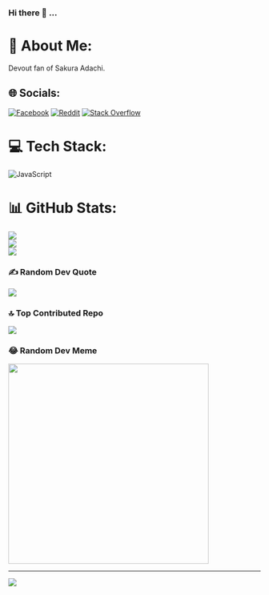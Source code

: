 ### Hi there 👋 ...

<!--
**0xAdachi/0xAdachi** is a ✨ _special_ ✨ repository because its `README.md` (this file) appears on your GitHub profile.

Here are some ideas to get you started:

- 🔭 I’m currently working on ...
- 🌱 I’m currently learning ...
- 👯 I’m looking to collaborate on ...
- 🤔 I’m looking for help with ...
- 💬 Ask me about ...
- 📫 How to reach me: ...
- 😄 Pronouns: ...
- ⚡ Fun fact: ...
-->

# 💫 About Me:
Devout fan of Sakura Adachi.


## 🌐 Socials:
[![Facebook](https://img.shields.io/badge/Facebook-%231877F2.svg?logo=Facebook&logoColor=white)](https://facebook.com/abdullahbinjahed.abj.50) [![Reddit](https://img.shields.io/badge/Reddit-%23FF4500.svg?logo=Reddit&logoColor=white)](https://reddit.com/user/0xAdachi) [![Stack Overflow](https://img.shields.io/badge/-Stackoverflow-FE7A16?logo=stack-overflow&logoColor=white)](https://stackoverflow.com/users/23521346) 

# 💻 Tech Stack:
<!-- ![C++](https://img.shields.io/badge/c++-%2300599C.svg?style=flat&logo=c%2B%2B&logoColor=white) -->
![JavaScript](https://img.shields.io/badge/javascript-%23323330.svg?style=flat&logo=javascript&logoColor=%23F7DF1E)
# 📊 GitHub Stats:
![](https://github-readme-stats.vercel.app/api?username=0xAdachi&theme=vue-dark&hide_border=false&include_all_commits=true&count_private=false)<br/>
![](https://github-readme-streak-stats.herokuapp.com/?user=0xAdachi&theme=vue-dark&hide_border=false)<br/>
![](https://github-readme-stats.vercel.app/api/top-langs/?username=0xAdachi&theme=vue-dark&hide_border=false&include_all_commits=true&count_private=false&layout=compact)

### ✍️ Random Dev Quote
![](https://quotes-github-readme.vercel.app/api?type=horizontal&theme=radical)

### 🔝 Top Contributed Repo
![](https://github-contributor-stats.vercel.app/api?username=0xAdachi&limit=5&theme=dark&combine_all_yearly_contributions=true)

### 😂 Random Dev Meme
<img src='https://randommeme-five.vercel.app/' style="height: 400px;"/>

---
[![](https://visitcount.itsvg.in/api?id=0xAdachi&icon=0&color=0)](https://visitcount.itsvg.in)

<!-- Proudly created with GPRM ( https://gprm.itsvg.in ) -->
